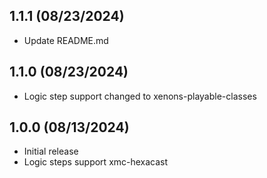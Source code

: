 ## 1.1.1 (08/23/2024)
- Update README.md

## 1.1.0 (08/23/2024)
- Logic step support changed to xenons-playable-classes

## 1.0.0 (08/13/2024)
- Initial release
- Logic steps support xmc-hexacast